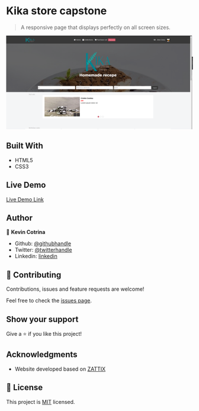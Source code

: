# Kika store capstone

> A responsive page that displays perfectly on all screen sizes.

![screenshot](./assets/img/screenshot.png)

## Built With

- HTML5
- CSS3

## Live Demo

[Live Demo Link](https://kcotrinam92.github.io/store_capstone/)

## Author

👤 **Kevin Cotrina**

- Github: [@githubhandle](https://github.com/kcotrinam92)
- Twitter: [@twitterhandle](https://twitter.com/KevinCot12)
- Linkedin: [linkedin](https://www.linkedin.com/in/kevin-cotrina-6208b7149/)


## 🤝 Contributing

Contributions, issues and feature requests are welcome!

Feel free to check the [issues page](https://github.com/kcotrinam92/store_capstone/issues).

## Show your support

Give a ⭐️ if you like this project!

## Acknowledgments

- Website developed based on [ZATTIX](https://www.behance.net/gallery/24796463/ZATTIX)

## 📝 License

This project is [MIT](./LICENSE) licensed.
